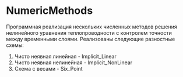 # NumericMethods
Программная реализация нескольких численных методов решения нелинейного уравнения теплопроводности с контролем точности между временными слоями. 
Реализованы следующие разностные схемы:
1) Чисто неявная линейная - Implicit_Linear
2) Чисто неявная нелинейная - Implicit_NonLinear
3) Схема с весами - Six_Point
